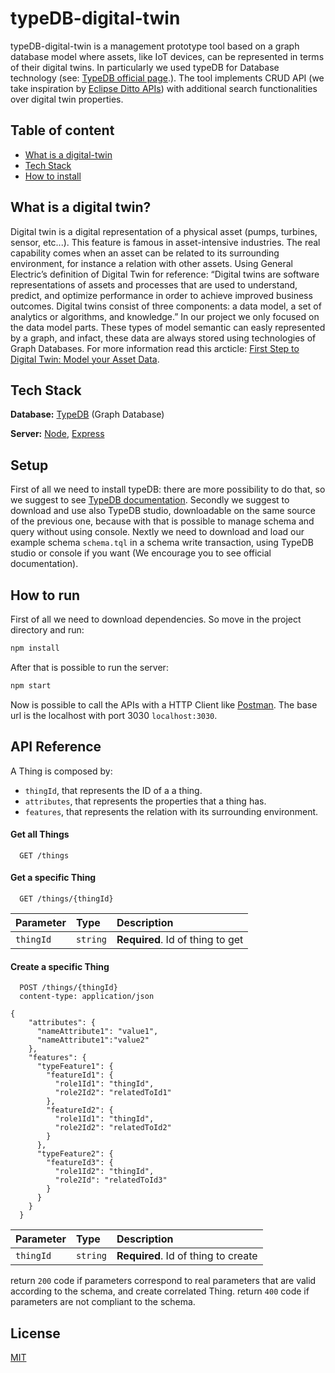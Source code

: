 # typeDB-digital-twin

typeDB-digital-twin is a management prototype tool based on a graph database model where assets, like IoT devices, can be represented in terms of their digital twins.
In particularly we used typeDB for Database technology (see: [TypeDB official page](https://vaticle.com/typedb).).
The tool implements CRUD API (we take inspiration by [Eclipse Ditto APIs](https://www.eclipse.org/ditto/)) with additional search functionalities over digital twin properties.

## Table of content

- [What is a digital-twin](#what-is-a-digital-twin)
- [Tech Stack](#tech-stack)
- [How to install](#how-to-install)


## What is a digital twin?

Digital twin is a digital representation of a physical asset (pumps, turbines, sensor, etc...).
This feature is famous in asset-intensive industries.
The real capability comes when an asset can be related to its surrounding environment, for instance a relation with other assets.
Using General Electric’s definition of Digital Twin for reference: “Digital twins are software representations of assets and processes that are used to understand, predict, and optimize performance in order to achieve improved business outcomes. Digital twins consist of three components: a data model, a set of analytics or algorithms, and knowledge.”
In our project we only focused on the data model parts.
These types of model semantic can easly represented by a graph, and infact, these data are always stored using technologies of Graph Databases.
For more information read this arcticle: [First Step to Digital Twin: Model your Asset Data](https://www.linkedin.com/pulse/first-step-digital-twin-model-your-asset-data-gregory-mckim/).


## Tech Stack

**Database:** [TypeDB](https://vaticle.com/typedb) (Graph Database)

**Server:** [Node](https://nodejs.org/en/about), [Express](https://expressjs.com/)


## Setup

First of all we need to install typeDB: there are more possibility to do that, so we suggest to see [TypeDB documentation](https://vaticle.com/download).
Secondly we suggest to download and use also TypeDB studio, downloadable on the same source of the previous one, because with that is possible to manage schema and query without using console.
Nextly we need to download and load our example schema `schema.tql` in a schema write transaction, using TypeDB studio or console if you want (We encourage you to see official documentation).

## How to run

First of all we need to download dependencies. So move in the project directory and run:

```bash
npm install
```

After that is possible to run the server:

```bash
npm start
```

Now is possible to call the APIs with a HTTP Client like [Postman](https://www.postman.com/).
The base url is the localhost with port 3030  `localhost:3030`.


## API Reference

A Thing is composed by:
- `thingId`, that represents the ID of a a thing.
- `attributes`, that represents the properties that a thing has.
- `features`, that represents the relation with its surrounding environment.

#### Get all Things

```http
  GET /things
```

#### Get a specific Thing

```http
  GET /things/{thingId}
```

| Parameter | Type     | Description                       |
| :-------- | :------- | :-------------------------------- |
| `thingId`      | `string` | **Required**. Id of thing to get |


#### Create a specific Thing

```http
  POST /things/{thingId}
  content-type: application/json

{
    "attributes": {
      "nameAttribute1": "value1",
      "nameAttribute1":"value2"
    },
    "features": {
      "typeFeature1": {
        "featureId1": {
          "role1Id1": "thingId",
          "role2Id2": "relatedToId1"
        },
        "featureId2": {
          "role1Id1": "thingId",
          "role2Id2": "relatedToId2"
        }
      },
      "typeFeature2": {
        "featureId3": {
          "role1Id2": "thingId",
          "role2Id": "relatedToId3"
        }
      }
    }
  }
```

| Parameter | Type     | Description                       |
| :-------- | :------- | :-------------------------------- |
| `thingId`      | `string` | **Required**. Id of thing to create |

return `200` code if parameters correspond to real parameters that are valid according to the schema, and create correlated Thing.
return `400` code if parameters are not compliant to the schema.

## License

[MIT](https://choosealicense.com/licenses/mit/)

